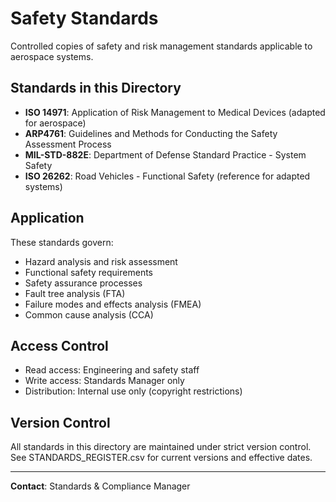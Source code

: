 # Safety Standards

Controlled copies of safety and risk management standards applicable to aerospace systems.

## Standards in this Directory

- **ISO 14971**: Application of Risk Management to Medical Devices (adapted for aerospace)
- **ARP4761**: Guidelines and Methods for Conducting the Safety Assessment Process
- **MIL-STD-882E**: Department of Defense Standard Practice - System Safety
- **ISO 26262**: Road Vehicles - Functional Safety (reference for adapted systems)

## Application

These standards govern:
- Hazard analysis and risk assessment
- Functional safety requirements
- Safety assurance processes
- Fault tree analysis (FTA)
- Failure modes and effects analysis (FMEA)
- Common cause analysis (CCA)

## Access Control

- Read access: Engineering and safety staff
- Write access: Standards Manager only
- Distribution: Internal use only (copyright restrictions)

## Version Control

All standards in this directory are maintained under strict version control. See STANDARDS_REGISTER.csv for current versions and effective dates.

---

**Contact**: Standards & Compliance Manager
